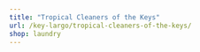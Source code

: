 ```yaml
---
title: "Tropical Cleaners of the Keys"
url: /key-largo/tropical-cleaners-of-the-keys/
shop: laundry
---
```

